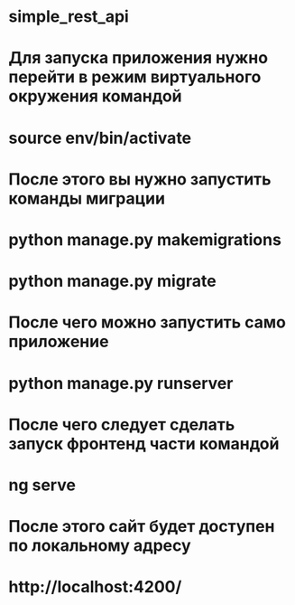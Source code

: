 # simple_rest_api

# Для запуска приложения нужно перейти в режим виртуального окружения командой
# source env/bin/activate

# После этого вы нужно запустить команды миграции
# python manage.py makemigrations
# python manage.py migrate

# После чего можно запустить само приложение
# python manage.py runserver

# После чего следует сделать запуск фронтенд части командой
# ng serve

# После этого сайт будет доступен по локальному адресу
# http://localhost:4200/
